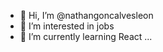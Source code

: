 - 👋 Hi, I’m @nathangoncalvesleon
- 👀 I’m interested in jobs
- 🌱 I’m currently learning React
...

<!---
nathangoncalvesleon/nathangoncalvesleon is a ✨ special ✨ repository because its `README.md` (this file) appears on your GitHub profile.
You can click the Preview link to take a look at your changes.
--->
